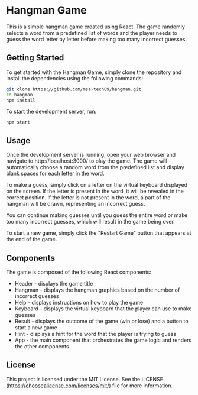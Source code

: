 # Hangman Game

This is a simple hangman game created using React. The game randomly selects a word from a predefined list of words and the player needs to guess the word letter by letter before making too many incorrect guesses.


## Getting Started

To get started with the Hangman Game, simply clone the repository and install the dependencies using the following commands:

```bash
git clone https://github.com/msa-tech09/hangman.git
cd hangman
npm install
```
To start the development server, run:
```
npm start
```

## Usage

Once the development server is running, open your web browser and navigate to http://localhost:3000/ to play the game. The game will automatically choose a random word from the predefined list and display blank spaces for each letter in the word.

To make a guess, simply click on a letter on the virtual keyboard displayed on the screen. If the letter is present in the word, it will be revealed in the correct position. If the letter is not present in the word, a part of the hangman will be drawn, representing an incorrect guess.

You can continue making guesses until you guess the entire word or make too many incorrect guesses, which will result in the game being over.

To start a new game, simply click the "Restart Game" button that appears at the end of the game.


## Components

The game is composed of the following React components:

- Header - displays the game title
- Hangman - displays the hangman graphics based on the number of incorrect guesses
- Help - displays instructions on how to play the game
- Keyboard - displays the virtual keyboard that the player can use to make guesses
- Result - displays the outcome of the game (win or lose) and a button to start a new game
- Hint - displays a hint for the word that the player is trying to guess
- App - the main component that orchestrates the game logic and renders the other components


## License

This project is licensed under the MIT License. See the LICENSE (https://choosealicense.com/licenses/mit/) file for more information.
